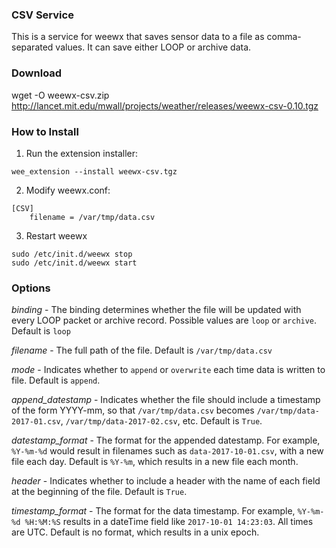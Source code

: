 ### CSV Service

This is a service for weewx that saves sensor data to a file as comma-separated values.  It can save either LOOP or archive data.

### Download

wget -O weewx-csv.zip http://lancet.mit.edu/mwall/projects/weather/releases/weewx-csv-0.10.tgz

### How to Install

1.  Run the extension installer:

```
wee_extension --install weewx-csv.tgz
```

2.  Modify weewx.conf:

```
[CSV]
    filename = /var/tmp/data.csv
```

3. Restart weewx

```
sudo /etc/init.d/weewx stop
sudo /etc/init.d/weewx start
```

### Options

_binding_ - The binding determines whether the file will be updated with every LOOP packet or archive record.  Possible values are `loop` or `archive`.  Default is `loop`

_filename_ - The full path of the file.  Default is `/var/tmp/data.csv`

_mode_ - Indicates whether to `append` or `overwrite` each time data is written to file.  Default is `append`.

_append_datestamp_ - Indicates whether the file should include a timestamp of the form YYYY-mm, so that `/var/tmp/data.csv` becomes `/var/tmp/data-2017-01.csv`, `/var/tmp/data-2017-02.csv`, etc.  Default is `True`.

_datestamp_format_ - The format for the appended datestamp.  For example, `%Y-%m-%d` would result in filenames such as `data-2017-10-01.csv`, with a new file each day.  Default is `%Y-%m`, which results in a new file each month.

_header_ - Indicates whether to include a header with the name of each field at the beginning of the file.  Default is `True`.

_timestamp_format_ - The format for the data timestamp.  For example, `%Y-%m-%d %H:%M:%S` results in a dateTime field like `2017-10-01 14:23:03`.  All times are UTC.  Default is no format, which results in a unix epoch.
